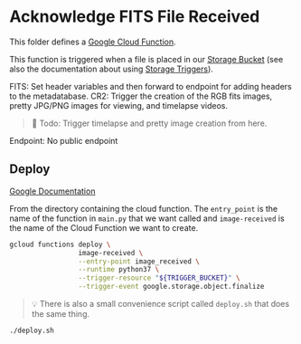 Acknowledge FITS File Received
==============================

This folder defines a [Google Cloud Function](https://cloud.google.com/functions/).

This function is triggered  when a file is placed in our [Storage Bucket](https://cloud.google.com/storage/)
(see also the documentation about using [Storage Triggers](https://cloud.google.com/functions/docs/calling/storage)).

FITS: Set header variables and then forward to endpoint for adding headers
	to the metadatabase.
CR2: Trigger the creation of the RGB fits images, pretty JPG/PNG images for viewing,
	and timelapse videos.

> :memo: Todo: Trigger timelapse and pretty image creation from here.

Endpoint: No public endpoint


Deploy
------

[Google Documentation](https://cloud.google.com/functions/docs/deploying/filesystem)

From the directory containing the cloud function. The `entry_point` is the
name of the function in `main.py` that we want called and `image-received`
is the name of the Cloud Function we want to create.

```bash
gcloud functions deploy \
                 image-received \
                 --entry-point image_received \
                 --runtime python37 \
                 --trigger-resource "${TRIGGER_BUCKET}" \
                 --trigger-event google.storage.object.finalize
```

> :bulb: There is also a small convenience script called `deploy.sh` that does the same thing.

```bash
./deploy.sh
```
